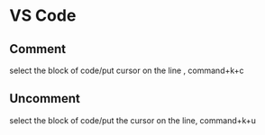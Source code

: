 # VS Code

## Comment 
select the block of code/put cursor on the line , command+k+c
## Uncomment 
select the block of code/put the cursor on the line, command+k+u
